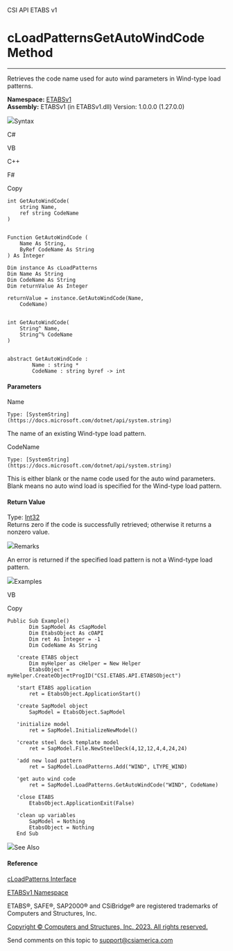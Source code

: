 ﻿

CSI API ETABS v1

# cLoadPatternsGetAutoWindCode Method  
  
---  
  
Retrieves the code name used for auto wind parameters in Wind-type load
patterns.

**Namespace:** [ETABSv1](2780f1b8-2033-5289-2298-1cdb2a7508d9.htm)  
**Assembly:** ETABSv1 (in ETABSv1.dll) Version: 1.0.0.0 (1.27.0.0)

![](../icons/SectionExpanded.png)Syntax

C#

VB

C++

F#

Copy

    
    
    int GetAutoWindCode(
    	string Name,
    	ref string CodeName
    )
    
    
    Function GetAutoWindCode ( 
    	Name As String,
    	ByRef CodeName As String
    ) As Integer
    
    Dim instance As cLoadPatterns
    Dim Name As String
    Dim CodeName As String
    Dim returnValue As Integer
    
    returnValue = instance.GetAutoWindCode(Name, 
    	CodeName)
    
    
    int GetAutoWindCode(
    	String^ Name, 
    	String^% CodeName
    )
    
    
    abstract GetAutoWindCode : 
            Name : string * 
            CodeName : string byref -> int 
    

#### Parameters

Name

    Type: [SystemString](https://docs.microsoft.com/dotnet/api/system.string)  
The name of an existing Wind-type load pattern.

CodeName

    Type: [SystemString](https://docs.microsoft.com/dotnet/api/system.string)  
This is either blank or the name code used for the auto wind parameters. Blank
means no auto wind load is specified for the Wind-type load pattern.

#### Return Value

Type: [Int32](https://docs.microsoft.com/dotnet/api/system.int32)  
Returns zero if the code is successfully retrieved; otherwise it returns a
nonzero value.

![](../icons/SectionExpanded.png)Remarks

An error is returned if the specified load pattern is not a Wind-type load
pattern.

![](../icons/SectionExpanded.png)Examples

VB

Copy

    
    
    Public Sub Example()
           Dim SapModel As cSapModel
           Dim EtabsObject As cOAPI
           Dim ret As Integer = -1
           Dim CodeName As String
    
       'create ETABS object
           Dim myHelper as cHelper = New Helper
           EtabsObject = myHelper.CreateObjectProgID("CSI.ETABS.API.ETABSObject")
    
       'start ETABS application
           ret = EtabsObject.ApplicationStart()
    
       'create SapModel object
           SapModel = EtabsObject.SapModel
    
       'initialize model
           ret = SapModel.InitializeNewModel()
    
       'create steel deck template model
           ret = SapModel.File.NewSteelDeck(4,12,12,4,4,24,24)
    
       'add new load pattern
           ret = SapModel.LoadPatterns.Add("WIND", LTYPE_WIND)
    
       'get auto wind code
           ret = SapModel.LoadPatterns.GetAutoWindCode("WIND", CodeName)
    
       'close ETABS
           EtabsObject.ApplicationExit(False)
    
       'clean up variables
           SapModel = Nothing
           EtabsObject = Nothing
       End Sub

![](../icons/SectionExpanded.png)See Also

#### Reference

[cLoadPatterns Interface](dcd8ed1c-7819-2e9f-f5d8-70b95b81a3fe.htm)

[ETABSv1 Namespace](2780f1b8-2033-5289-2298-1cdb2a7508d9.htm)

ETABS®, SAFE®, SAP2000® and CSiBridge® are registered trademarks of Computers
and Structures, Inc.  

[Copyright © Computers and Structures, Inc. 2023. All rights
reserved.](http://www.csiamerica.com)

Send comments on this topic to
[support@csiamerica.com](mailto:support%40csiamerica.com?Subject=CSI%20API%20ETABS%20v1)


